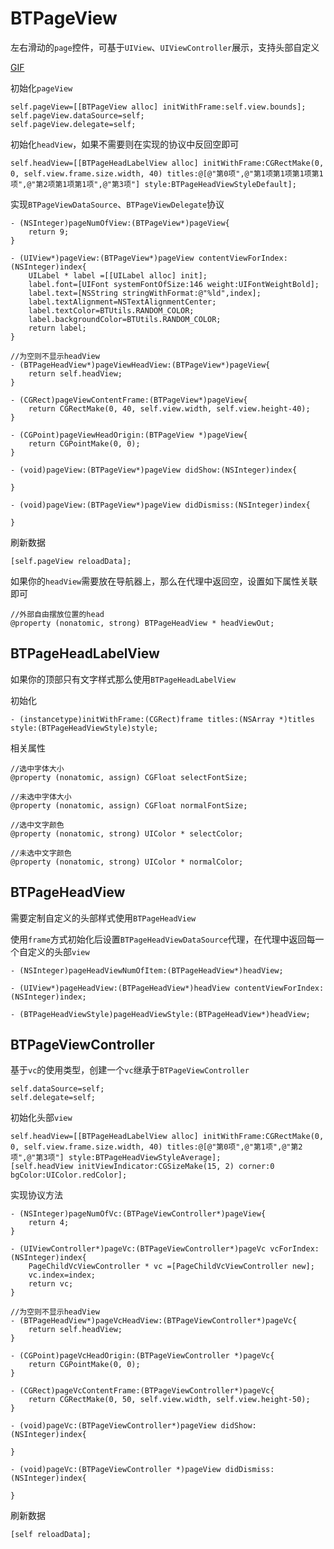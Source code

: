 # BTPageView

左右滑动的```page```控件，可基于```UIView```、```UIViewController```展示，支持头部自定义

[GIF](https://upload-images.jianshu.io/upload_images/1243802-f7acb17be4624935.gif)

初始化```pageView```

```
self.pageView=[[BTPageView alloc] initWithFrame:self.view.bounds];
self.pageView.dataSource=self;
self.pageView.delegate=self;
```

初始化```headView```，如果不需要则在实现的协议中反回空即可

```
self.headView=[[BTPageHeadLabelView alloc] initWithFrame:CGRectMake(0, 0, self.view.frame.size.width, 40) titles:@[@"第0项",@"第1项第1项第1项第1项",@"第2项第1项第1项",@"第3项"] style:BTPageHeadViewStyleDefault];
```

实现```BTPageViewDataSource```、```BTPageViewDelegate```协议

```
- (NSInteger)pageNumOfView:(BTPageView*)pageView{
    return 9;
}

- (UIView*)pageView:(BTPageView*)pageView contentViewForIndex:(NSInteger)index{
    UILabel * label =[[UILabel alloc] init];
    label.font=[UIFont systemFontOfSize:146 weight:UIFontWeightBold];
    label.text=[NSString stringWithFormat:@"%ld",index];
    label.textAlignment=NSTextAlignmentCenter;
    label.textColor=BTUtils.RANDOM_COLOR;
    label.backgroundColor=BTUtils.RANDOM_COLOR;
    return label;
}

//为空则不显示headView
- (BTPageHeadView*)pageViewHeadView:(BTPageView*)pageView{
    return self.headView;
}

- (CGRect)pageViewContentFrame:(BTPageView*)pageView{
    return CGRectMake(0, 40, self.view.width, self.view.height-40);
}

- (CGPoint)pageViewHeadOrigin:(BTPageView *)pageView{
    return CGPointMake(0, 0);
}

- (void)pageView:(BTPageView*)pageView didShow:(NSInteger)index{
    
}

- (void)pageView:(BTPageView*)pageView didDismiss:(NSInteger)index{
    
}

```

刷新数据

```
[self.pageView reloadData];
```

如果你的```headView```需要放在导航器上，那么在代理中返回空，设置如下属性关联即可

```
//外部自由摆放位置的head
@property (nonatomic, strong) BTPageHeadView * headViewOut;
```

## BTPageHeadLabelView

如果你的顶部只有文字样式那么使用```BTPageHeadLabelView```

初始化

```
- (instancetype)initWithFrame:(CGRect)frame titles:(NSArray *)titles style:(BTPageHeadViewStyle)style;
```

相关属性

```
//选中字体大小
@property (nonatomic, assign) CGFloat selectFontSize;

//未选中字体大小
@property (nonatomic, assign) CGFloat normalFontSize;

//选中文字颜色
@property (nonatomic, strong) UIColor * selectColor;

//未选中文字颜色
@property (nonatomic, strong) UIColor * normalColor;

```


## BTPageHeadView

需要定制自定义的头部样式使用```BTPageHeadView```

使用```frame```方式初始化后设置```BTPageHeadViewDataSource```代理，在代理中返回每一个自定义的头部```view```

```
- (NSInteger)pageHeadViewNumOfItem:(BTPageHeadView*)headView;

- (UIView*)pageHeadView:(BTPageHeadView*)headView contentViewForIndex:(NSInteger)index;

- (BTPageHeadViewStyle)pageHeadViewStyle:(BTPageHeadView*)headView;
```


## BTPageViewController

基于```vc```的使用类型，创建一个```vc```继承于```BTPageViewController```

```
self.dataSource=self;
self.delegate=self;
```

初始化头部```view```

```
self.headView=[[BTPageHeadLabelView alloc] initWithFrame:CGRectMake(0, 0, self.view.frame.size.width, 40) titles:@[@"第0项",@"第1项",@"第2项",@"第3项"] style:BTPageHeadViewStyleAverage];
[self.headView initViewIndicator:CGSizeMake(15, 2) corner:0 bgColor:UIColor.redColor];
```

实现协议方法

```
- (NSInteger)pageNumOfVc:(BTPageViewController*)pageView{
    return 4;
}

- (UIViewController*)pageVc:(BTPageViewController*)pageVc vcForIndex:(NSInteger)index{
    PageChildVcViewController * vc =[PageChildVcViewController new];
    vc.index=index;
    return vc;
}

//为空则不显示headView
- (BTPageHeadView*)pageVcHeadView:(BTPageViewController*)pageVc{
    return self.headView;
}

- (CGPoint)pageVcHeadOrigin:(BTPageViewController *)pageVc{
    return CGPointMake(0, 0);
}

- (CGRect)pageVcContentFrame:(BTPageViewController*)pageVc{
    return CGRectMake(0, 50, self.view.width, self.view.height-50);
}

- (void)pageVc:(BTPageViewController*)pageView didShow:(NSInteger)index{
    
}

- (void)pageVc:(BTPageViewController *)pageView didDismiss:(NSInteger)index{
    
}

```

刷新数据

```
[self reloadData];
```
